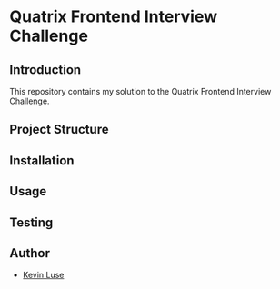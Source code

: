 # Quatrix Frontend Interview Challenge

## Introduction

This repository contains my solution to the Quatrix Frontend Interview Challenge.

## Project Structure

## Installation

## Usage

## Testing


## Author

- [Kevin Luse](https://github.com/kevinscud)
